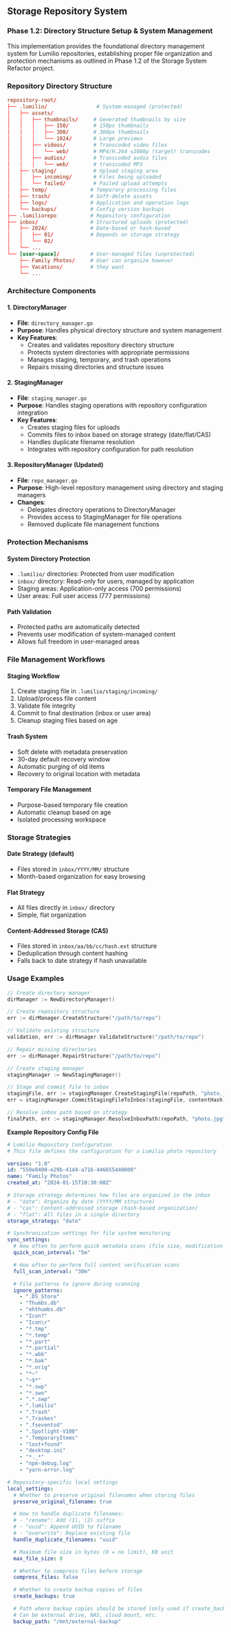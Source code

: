 ## Storage Repository System

### Phase 1.2: Directory Structure Setup & System Management

This implementation provides the foundational directory management system for Lumilio repositories, establishing proper file organization and protection mechanisms as outlined in Phase 1.2 of the Storage System Refactor project.

### Repository Directory Structure

```toml
repository-root/
├── .lumilio/                # System-managed (protected)
│   ├── assets/
│   │   ├── thumbnails/     # Generated thumbnails by size
│   │   │   ├── 150/        # 150px thumbnails
│   │   │   ├── 300/        # 300px thumbnails
│   │   │   └── 1024/       # Large previews
│   │   ├── videos/         # Transcoded video files
│   │   │   └── web/        # MP4/H.264 ≤1080p (target) transcodes
│   │   ├── audios/         # Transcoded audio files
│   │   │   └── web/        # transcoded MP3
│   ├── staging/            # Upload staging area
│   │   ├── incoming/       # Files being uploaded
│   │   └── failed/         # Failed upload attempts
│   ├── temp/              # Temporary processing files
│   ├── trash/             # Soft-delete assets
│   ├── logs/              # Application and operation logs
│   └── backups/           # Config version backups
├── .lumiliorepo           # Repository configuration
├── inbox/                 # Structured uploads (protected)
│   ├── 2024/              # Date-based or hash-based
│   │   ├── 01/            # Depends on storage strategy
│   │   └── 02/
│   └── ...
└── [user-space]/          # User-managed files (unprotected)
    ├── Family Photos/     # User can organize however
    ├── Vacations/         # they want
    └── ...
```

### Architecture Components

#### 1. DirectoryManager
- **File**: `directory_manager.go`
- **Purpose**: Handles physical directory structure and system management
- **Key Features**:
  - Creates and validates repository directory structure
  - Protects system directories with appropriate permissions
  - Manages staging, temporary, and trash operations
  - Repairs missing directories and structure issues

#### 2. StagingManager
- **File**: `staging_manager.go` 
- **Purpose**: Handles staging operations with repository configuration integration
- **Key Features**:
  - Creates staging files for uploads
  - Commits files to inbox based on storage strategy (date/flat/CAS)
  - Handles duplicate filename resolution
  - Integrates with repository configuration for path resolution

#### 3. RepositoryManager (Updated)
- **File**: `repo_manager.go`
- **Purpose**: High-level repository management using directory and staging managers
- **Changes**:
  - Delegates directory operations to DirectoryManager
  - Provides access to StagingManager for file operations
  - Removed duplicate file management functions

### Protection Mechanisms

#### System Directory Protection
- `.lumilio/` directories: Protected from user modification
- `inbox/` directory: Read-only for users, managed by application
- Staging areas: Application-only access (700 permissions)
- User areas: Full user access (777 permissions)

#### Path Validation
- Protected paths are automatically detected
- Prevents user modification of system-managed content
- Allows full freedom in user-managed areas

### File Management Workflows

#### Staging Workflow
1. Create staging file in `.lumilio/staging/incoming/`
2. Upload/process file content
3. Validate file integrity
4. Commit to final destination (inbox or user area)
5. Cleanup staging files based on age

#### Trash System
- Soft delete with metadata preservation
- 30-day default recovery window
- Automatic purging of old items
- Recovery to original location with metadata

#### Temporary File Management
- Purpose-based temporary file creation
- Automatic cleanup based on age
- Isolated processing workspace

### Storage Strategies

#### Date Strategy (default)
- Files stored in `inbox/YYYY/MM/` structure
- Month-based organization for easy browsing

#### Flat Strategy
- All files directly in `inbox/` directory
- Simple, flat organization

#### Content-Addressed Storage (CAS)
- Files stored in `inbox/aa/bb/cc/hash.ext` structure
- Deduplication through content hashing
- Falls back to date strategy if hash unavailable

### Usage Examples

```go
// Create directory manager
dirManager := NewDirectoryManager()

// Create repository structure
err := dirManager.CreateStructure("/path/to/repo")

// Validate existing structure
validation, err := dirManager.ValidateStructure("/path/to/repo")

// Repair missing directories
err := dirManager.RepairStructure("/path/to/repo")

// Create staging manager
stagingManager := NewStagingManager()

// Stage and commit file to inbox
stagingFile, err := stagingManager.CreateStagingFile(repoPath, "photo.jpg")
err = stagingManager.CommitStagingFileToInbox(stagingFile, contentHash)

// Resolve inbox path based on strategy
finalPath, err := stagingManager.ResolveInboxPath(repoPath, "photo.jpg", hash)
```

**Example Repository Config File**

```yaml
# Lumilio Repository Configuration
# This file defines the configuration for a Lumilio photo repository

version: "1.0"
id: "550e8400-e29b-41d4-a716-446655440000"
name: "Family Photos"
created_at: "2024-01-15T10:30:00Z"

# Storage strategy determines how files are organized in the inbox
# - "date": Organize by date (YYYY/MM structure)
# - "cas": Content-addressed storage (hash-based organization)
# - "flat": All files in a single directory
storage_strategy: "date"

# Synchronization settings for file system monitoring
sync_settings:
  # How often to perform quick metadata scans (file size, modification time)
  quick_scan_interval: "5m"

  # How often to perform full content verification scans
  full_scan_interval: "30m"

  # File patterns to ignore during scanning
  ignore_patterns:
    - ".DS_Store"
    - "Thumbs.db"
    - "ehthumbs.db"
    - "Icon?"
    - "Icon\r"
    - "*.tmp"
    - "*.temp"
    - "*.part"
    - "*.partial"
    - "*.wbk"
    - "*.bak"
    - "*.orig"
    - "*~"
    - "~$*"
    - "*.swp"
    - "*.swo"
    - ".*.swp"
    - ".lumilio"
    - ".Trash"
    - ".Trashes"
    - ".fseventsd"
    - ".Spotlight-V100"
    - ".TemporaryItems"
    - "lost+found"
    - "desktop.ini"
    - "*._*"
    - "npm-debug.log"
    - "yarn-error.log"

# Repository-specific local settings
local_settings:
  # Whether to preserve original filenames when storing files
  preserve_original_filename: true

  # How to handle duplicate filenames:
  # - "rename": Add (1), (2) suffix
  # - "uuid": Append UUID to filename
  # - "overwrite": Replace existing file
  handle_duplicate_filenames: "uuid"

  # Maximum file size in bytes (0 = no limit), KB unit
  max_file_size: 0

  # Whether to compress files before storage
  compress_files: false

  # Whether to create backup copies of files
  create_backups: true

  # Path where backup copies should be stored (only used if create_backups is true)
  # Can be external drive, NAS, cloud mount, etc.
  backup_path: "/mnt/external-backup"
```
